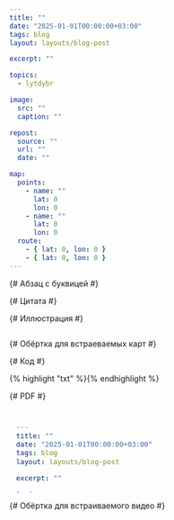 ```yaml
---
title: ""
date: "2025-01-01T00:00:00+03:00"
tags: blog
layout: layouts/blog-post

excerpt: ""

topics:
  - lytdybr

image:
  src: ""
  caption: ""

repost:
  source: ""
  url: ""
  date: ""

map:
  points:
    - name: ""
      lat: 0
      lon: 0
    - name: ""
      lat: 0
      lon: 0
  route:
    - { lat: 0, lon: 0 }
    - { lat: 0, lon: 0 }
---
```


{# Абзац с буквицей #}

<p class="drop-cap"></p>

{# Цитата #}

<figure class="quote">
  <blockquote></blockquote>
  <figcaption class="quote-caption"></figcaption>
</figure>

{# Иллюстрация #}

<figure>
  <img src="" alt="">
  <figcaption></figcaption>
</figure>

{# Обёртка для встраеваемых карт #}

<div class="map-frame"></div>

{# Код #}

<div class="code-frame">
  {% highlight "txt" %}{% endhighlight %}
</div>

{# PDF #}

<div class="pdf-frame">
  <iframe
    src="#zoom=page-fit&page=1"
    title="PDF Viewer"
    loading="lazy"
    frameborder="0"
  ></iframe>
</div>

{# Обёртка для встраиваемого видео #}

<div class="video-frame"></div>

